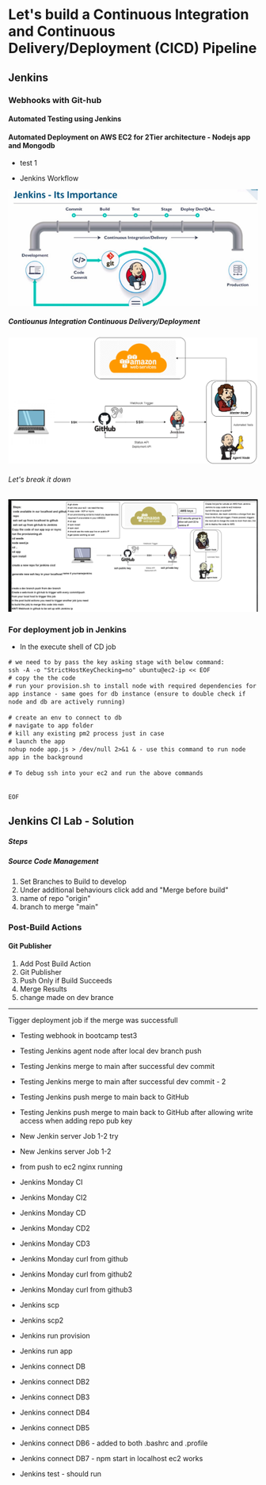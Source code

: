 # Let's build a Continuous Integration and Continuous Delivery/Deployment (CICD) Pipeline
## Jenkins
### Webhooks with Git-hub
#### Automated Testing using Jenkins
#### Automated Deployment on AWS EC2 for 2Tier architecture - Nodejs app and Mongodb  
- test 1

- Jenkins Workflow
  
![](images/jenkins.png)

  ##### Contiounus Integration Continuous Delivery/Deployment 
![](images/CICD.png)

###### Let's break it down 
  ![](images/cicd_jenkins.png)

### For deployment job in Jenkins
- In the execute shell of CD job

```
# we need to by pass the key asking stage with below command:
ssh -A -o "StrictHostKeyChecking=no" ubuntu@ec2-ip << EOF	
# copy the the code
# run your provision.sh to install node with required dependencies for app instance - same goes for db instance (ensure to double check if node and db are actively running)

# create an env to connect to db
# navigate to app folder
# kill any existing pm2 process just in case
# launch the app
nohup node app.js > /dev/null 2>&1 & - use this command to run node app in the background

# To debug ssh into your ec2 and run the above commands
    

EOF
```
## Jenkins CI Lab - Solution

##### Steps

##### Source Code Management

1. Set Branches to Build to develop
2. Under additional behaviours click add and "Merge before build"
3. name of repo "origin"
4. branch to merge "main"

### Post-Build Actions

#### Git Publisher

1. Add Post Build Action
2. Git Publisher
3. Push Only if Build Succeeds
4. Merge Results
5. change made on dev brance

--- 
Tigger deployment job if the merge was successfull
- Testing webhook in bootcamp test3

- Testing Jenkins agent node after local dev branch push
- Testing Jenkins merge to main after successful dev commit
- Testing Jenkins merge to main after successful dev commit - 2
- Testing Jenkins push merge to main back to GitHub
- Testing Jenkins push merge to main back to GitHub after allowing write access when adding repo pub key
- New Jenkin server Job 1-2 try
- New Jenkins server Job 1-2 
- from push to ec2 nginx running

- Jenkins Monday CI
- Jenkins Monday CI2
- Jenkins Monday CD
- Jenkins Monday CD2
- Jenkins Monday CD3
- Jenkins Monday curl from github
- Jenkins Monday curl from github2
- Jenkins Monday curl from github3
- Jenkins scp
- Jenkins scp2
- Jenkins run provision
- Jenkins run app
- Jenkins connect DB
- Jenkins connect DB2
- Jenkins connect DB3
- Jenkins connect DB4
- Jenkins connect DB5
- Jenkins connect DB6 - added to both .bashrc and .profile
- Jenkins connect DB7 - npm start in localhost ec2 works
- Jenkins test - should run